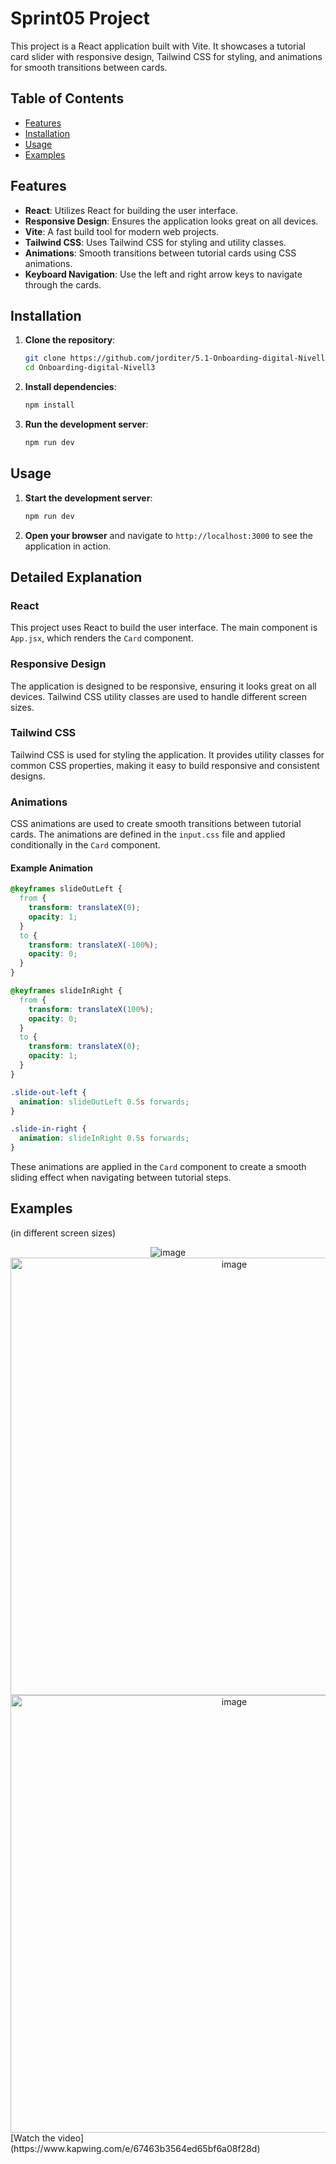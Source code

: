 # Sprint05 Project

This project is a React application built with Vite. It showcases a tutorial card slider with responsive design, Tailwind CSS for styling, and animations for smooth transitions between cards.

## Table of Contents

- [Features](#features)
- [Installation](#installation)
- [Usage](#usage)
- [Examples](#examples)

## Features

- **React**: Utilizes React for building the user interface.
- **Responsive Design**: Ensures the application looks great on all devices.
- **Vite**: A fast build tool for modern web projects.
- **Tailwind CSS**: Uses Tailwind CSS for styling and utility classes.
- **Animations**: Smooth transitions between tutorial cards using CSS animations.
- **Keyboard Navigation**: Use the left and right arrow keys to navigate through the cards.

## Installation

1. **Clone the repository**:
   ```sh
   git clone https://github.com/jorditer/5.1-Onboarding-digital-Nivell3.git
   cd Onboarding-digital-Nivell3
   ```

2. **Install dependencies**:
   ```sh
   npm install
   ```

3. **Run the development server**:
   ```sh
   npm run dev
   ```

## Usage

1. **Start the development server**:
   ```sh
   npm run dev
   ```

2. **Open your browser** and navigate to `http://localhost:3000` to see the application in action.

## Detailed Explanation

### React

This project uses React to build the user interface. The main component is `App.jsx`, which renders the `Card` component.

### Responsive Design

The application is designed to be responsive, ensuring it looks great on all devices. Tailwind CSS utility classes are used to handle different screen sizes.

### Tailwind CSS
Tailwind CSS is used for styling the application. It provides utility classes for common CSS properties, making it easy to build responsive and consistent designs.

### Animations

CSS animations are used to create smooth transitions between tutorial cards. The animations are defined in the `input.css` file and applied conditionally in the `Card` component.

#### Example Animation

```css
@keyframes slideOutLeft {
  from {
    transform: translateX(0);
    opacity: 1;
  }
  to {
    transform: translateX(-100%);
    opacity: 0;
  }
}

@keyframes slideInRight {
  from {
    transform: translateX(100%);
    opacity: 0;
  }
  to {
    transform: translateX(0);
    opacity: 1;
  }
}

.slide-out-left {
  animation: slideOutLeft 0.5s forwards;
}

.slide-in-right {
  animation: slideInRight 0.5s forwards;
}
```

These animations are applied in the `Card` component to create a smooth sliding effect when navigating between tutorial steps.

## Examples

(in different screen sizes)

<div align="center">
  <img src="https://github.com/user-attachments/assets/d5c12931-e8cd-416f-9847-32b013cc52b3" height="" alt="image">
  <img src="https://github.com/user-attachments/assets/93c04927-0c96-4a74-a05b-048899d0d692" height="700px" alt="image">
  <img src="https://github.com/user-attachments/assets/84125141-2a6a-4a7d-9032-a47c798fd895" height="700px" alt="image">
</div>
[Watch the video](https://www.kapwing.com/e/67463b3564ed65bf6a08f28d)
